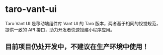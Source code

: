 # taro-vant-ui
Taro Vant UI 是移动端组件库 Vant UI 的 Taro 版本，两者基于相同的视觉规范，提供一致的 API 接口，助力开发者快速搭建小程序应用。

## 目前项目仍处开发中，不建议在生产环境中使用！
